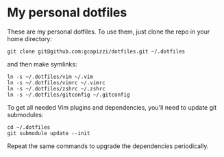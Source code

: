 # My personal dotfiles

These are my personal dotfiles. To use them, just clone the repo in your
home directory:

    git clone git@github.com:gcapizzi/dotfiles.git ~/.dotfiles

and then make symlinks:

    ln -s ~/.dotfiles/vim ~/.vim
    ln -s ~/.dotfiles/vimrc ~/.vimrc
    ln -s ~/.dotfiles/zshrc ~/.zshrc
    ln -s ~/.dotfiles/gitconfig ~/.gitconfig

To get all needed Vim plugins and dependencies, you'll need to update
git submodules:

    cd ~/.dotfiles
    git submodule update --init

Repeat the same commands to upgrade the dependencies periodically.
